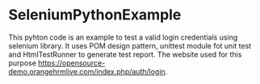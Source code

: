 # SeleniumPythonExample
This pyhton code is an example to test a valid login credentials using selenium library.
It uses POM design pattern, unittest module fot unit test and HtmlTestRunner to generate test report.
The website used for this purpose https://opensource-demo.orangehrmlive.com/index.php/auth/login.
